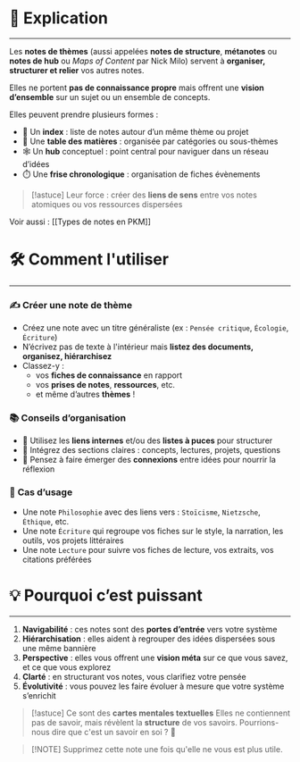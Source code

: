 # 💬 Explication
---

Les **notes de thèmes** (aussi appelées **notes de structure**, **métanotes** ou **notes de hub** ou *Maps of Content* par Nick Milo) servent à **organiser, structurer et relier** vos autres notes.  

Elles ne portent **pas de connaissance propre** mais offrent une **vision d’ensemble** sur un sujet ou un ensemble de concepts.

Elles peuvent prendre plusieurs formes :
- 📂 Un **index** : liste de notes autour d’un même thème ou projet
- 🧭 Une **table des matières** : organisée par catégories ou sous-thèmes
- 🕸️ Un **hub** conceptuel : point central pour naviguer dans un réseau d’idées
- ⏱️ Une **frise chronologique** : organisation de fiches évènements

> [!astuce]  Leur force : créer des **liens de sens** entre vos notes atomiques ou vos ressources dispersées

Voir aussi : [[Types de notes en PKM]]

# 🛠️ Comment l'utiliser
---

### ✍️ **Créer une note de thème**
- Créez une note avec un titre généraliste (ex : `Pensée critique`, `Écologie`, `Écriture`)
- N’écrivez pas de texte à l'intérieur mais **listez des documents, organisez, hiérarchisez**
- Classez-y :
  - vos **fiches de connaissance** en rapport
  - vos **prises de notes**, **ressources**, etc.
  - et même d’autres **thèmes** !

### 📚 **Conseils d’organisation**
- 🌿 Utilisez les **liens internes** et/ou des **listes à puces** pour structurer
- 🧠 Intégrez des sections claires : concepts, lectures, projets, questions
- 🌌 Pensez à faire émerger des **connexions** entre idées pour nourrir la réflexion

### 🧭 **Cas d’usage**
- Une note `Philosophie` avec des liens vers : `Stoïcisme`, `Nietzsche`, `Éthique`, etc.
- Une note `Écriture` qui regroupe vos fiches sur le style, la narration, les outils, vos projets littéraires
- Une note `Lecture` pour suivre vos fiches de lecture, vos extraits, vos citations préférées

# 💡 Pourquoi c’est puissant
---

1. **Navigabilité** : ces notes sont des **portes d’entrée** vers votre système
2. **Hiérarchisation** : elles aident à regrouper des idées dispersées sous une même bannière
3. **Perspective** : elles vous offrent une **vision méta** sur ce que vous savez, et ce que vous explorez
4. **Clarté** : en structurant vos notes, vous clarifiez votre pensée
5. **Évolutivité** : vous pouvez les faire évoluer à mesure que votre système s’enrichit

> [!astuce]  Ce sont des **cartes mentales textuelles**
> Elles ne contiennent pas de savoir, mais révèlent la **structure** de vos savoirs. Pourrions-nous dire que c'est un savoir en soi ? 🤔

> [!NOTE] Supprimez cette note une fois qu'elle ne vous est plus utile.